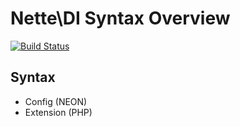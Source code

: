 # Nette\DI Syntax Overview

[![Build Status](https://img.shields.io/travis/FriendsOfNette/DI-syntax.svg?style=flat-square)](https://travis-ci.org/FriendsOfNette/DI-syntax)

## Syntax

* Config (NEON)
* Extension (PHP)
